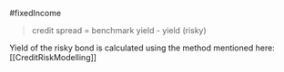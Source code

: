 #fixedIncome 

> credit spread  = benchmark yield -  yield (risky)


Yield of the risky bond is calculated using the method mentioned here: [[CreditRiskModelling]]